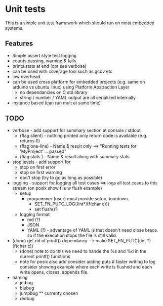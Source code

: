 # Unit tests

This is a simple unit test framework which should run on most embedded systems.

## Features 
* Simple assert style test logging
* counts passing, warning & fails
* prints stats at end (opt see verbose)
* can be used with coverage tool such as gcov etc
* low overhead
* can be used cross platform for embedded projects (e.g. same on arduino vs ubuntu linux) using Platform Abstraction Layer
    * no dependancies on C std library
    * string / number / YAML output are all serialized internally
* instance based (can run mult at same time)

## TODO
* verbose - add support for summary section at console / stdout
    * (flag:slient)   - nothing printed only return code is available (e.g. returns 0)
    * (flag:one-line) - Name & result only ==> "Running tests for 'MyProject' ... passed"
    * (flag:stats )   - Name & result along with summary stats
* stop levels - add support for
    * stop on first error
    * stop on first warning
    * don't stop (try to go as long as possible)
* logging - support for logging all test cases ==> logs all test cases to this stream (on posix show file w flush example)
    * setup
        * programmer (user) must provide setup, teardown. 
            * SET_FN_PUTC_LOG((int*)(f(char c))) 
            * set flush()?
    * logging format 
        * md (?)
        * JSON
        * YAML (?) - advantage of YAML is that doesn't need close brace.  so if the execution stops the file is still valid.
* (done) get rid of printf() dependancy --> make SET_FN_PUTC((int *)(f(char c))
    * (done) note to do this we need to hande the %s and %d in the current printf() functions
    * note for posix also add
        consider adding puts  # faster writing to log
        consider showing example where each write is flushed and each write opens, closes, appends file.
* naming
    * jetbug
    * blubug
    * jumpbug ** currenty chosen
    * redbug



